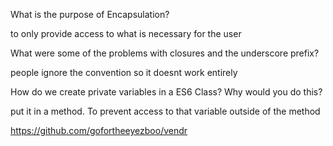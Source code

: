 What is the purpose of Encapsulation?

to only provide access to what is necessary for the user

What were some of the problems with closures and the underscore prefix?

people ignore the convention so it doesnt work entirely

How do we create private variables in a ES6 Class? Why would you do this?

put it in a method. To prevent access to that variable outside of the method

https://github.com/gofortheeyezboo/vendr